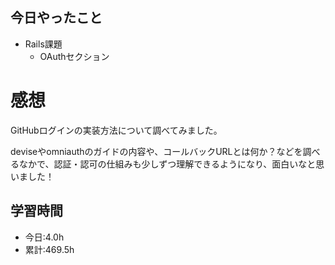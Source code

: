 ## 今日やったこと
- Rails課題
  - OAuthセクション

# 感想
GitHubログインの実装方法について調べてみました。

deviseやomniauthのガイドの内容や、コールバックURLとは何か？などを調べるなかで、認証・認可の仕組みも少しずつ理解できるようになり、面白いなと思いました！

## 学習時間
- 今日:4.0h
- 累計:469.5h
